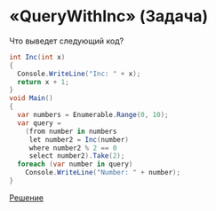 # «QueryWithInc» (Задача)

Что выведет следующий код?

```cs
int Inc(int x)
{
  Console.WriteLine("Inc: " + x);
  return x + 1;
}
void Main()
{
  var numbers = Enumerable.Range(0, 10);
  var query =
    (from number in numbers
     let number2 = Inc(number)
     where number2 % 2 == 0
     select number2).Take(2);
  foreach (var number in query)
    Console.WriteLine("Number: " + number);
}
```

[Решение](./QueryWithInc-S.md)